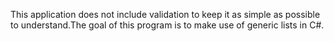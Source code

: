 This application does not include validation to keep it as simple as
possible to understand.The goal of this program is to make use of
generic lists in C#.